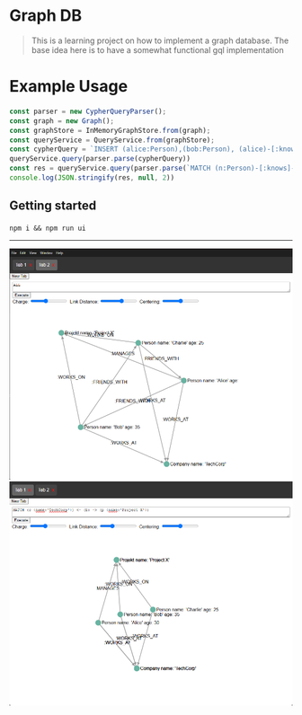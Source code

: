 # Graph DB 
> This is a learning project on how to implement a graph database.
> The base idea here is to have a somewhat functional gql implementation


# Example Usage

```ts
const parser = new CypherQueryParser();
const graph = new Graph();
const graphStore = InMemoryGraphStore.from(graph);
const queryService = QueryService.from(graphStore);
const cypherQuery = `INSERT (alice:Person),(bob:Person), (alice)-[:knows]->(bob)`;
queryService.query(parser.parse(cypherQuery))
const res = queryService.query(parser.parse(`MATCH (n:Person)-[:knows]->(m)`));
console.log(JSON.stringify(res, null, 2))
```

## Getting started
`npm i && npm run ui`

---
![img.png](docs/img.png)
![img.png](docs/img_1.png)
